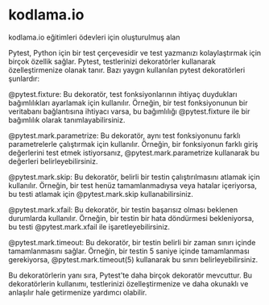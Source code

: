 # kodlama.io
kodlama.io eğitimleri ödevleri için oluşturulmuş alan


Pytest, Python için bir test çerçevesidir ve test yazmanızı kolaylaştırmak için birçok özellik sağlar. 
Pytest, testlerinizi dekoratörler kullanarak özelleştirmenize olanak tanır. Bazı yaygın kullanılan pytest dekoratörleri şunlardır:

@pytest.fixture: Bu dekoratör, test fonksiyonlarının ihtiyaç duydukları bağımlılıkları ayarlamak için kullanılır. 
Örneğin, bir test fonksiyonunun bir veritabanı bağlantısına ihtiyacı varsa, bu bağımlılığı @pytest.fixture ile bir bağımlılık olarak tanımlayabilirsiniz.

@pytest.mark.parametrize: Bu dekoratör, aynı test fonksiyonunu farklı parametrelerle çalıştırmak için kullanılır. 
Örneğin, bir fonksiyonun farklı giriş değerlerini test etmek istiyorsanız, @pytest.mark.parametrize kullanarak bu değerleri belirleyebilirsiniz.

@pytest.mark.skip: Bu dekoratör, belirli bir testin çalıştırılmasını atlamak için kullanılır. 
Örneğin, bir test henüz tamamlanmadıysa veya hatalar içeriyorsa, bu testi atlamak için @pytest.mark.skip kullanabilirsiniz.

@pytest.mark.xfail: Bu dekoratör, bir testin başarısız olması beklenen durumlarda kullanılır. 
Örneğin, bir testin bir hata döndürmesi bekleniyorsa, bu testi @pytest.mark.xfail ile işaretleyebilirsiniz.

@pytest.mark.timeout: Bu dekoratör, bir testin belirli bir zaman sınırı içinde tamamlanmasını sağlar. 
Örneğin, bir testin 5 saniye içinde tamamlanması gerekiyorsa, @pytest.mark.timeout(5) kullanarak bu sınırı belirleyebilirsiniz.

Bu dekoratörlerin yanı sıra, Pytest'te daha birçok dekoratör mevcuttur. Bu dekoratörlerin kullanımı, 
testlerinizi özelleştirmenize ve daha okunaklı ve anlaşılır hale getirmenize yardımcı olabilir.
